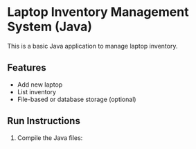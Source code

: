 # Laptop Inventory Management System (Java)

This is a basic Java application to manage laptop inventory.

## Features
- Add new laptop
- List inventory
- File-based or database storage (optional)

## Run Instructions
1. Compile the Java files:
